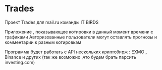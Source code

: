 # Trades
Проект Trades для mail.ru команды IT BIRDS

Приложение , показывающее котировки в данный момент времени с графиками
Авторизованные пользователи могут оставлять прогнозы и комментарии к разным котировкам

Программа будет работать с API нескольких криптобирж : EXMO , Binance и других
(так же возможно ,что будем брать парсить investing.com)
